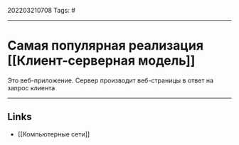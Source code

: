 202203210708
Tags: #

---

# Самая популярная реализация [[Клиент-серверная модель]]

Это веб-приложение. Сервер производит веб-страницы в ответ на запрос клиента

---
## Links
-  [[Компьютерные сети]]
